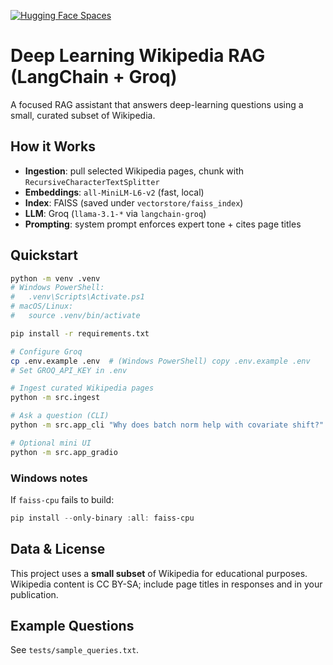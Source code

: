  [![Hugging Face Spaces](https://img.shields.io/badge/🤗%20Hugging%20Face-Spaces-blue)](https://huggingface.co/spaces/SosiSis/Deep-Learning-Wikipedia-RAG)


# Deep Learning Wikipedia RAG (LangChain + Groq)

A focused RAG assistant that answers deep-learning questions using a small, curated subset of Wikipedia.

## How it Works
- **Ingestion**: pull selected Wikipedia pages, chunk with `RecursiveCharacterTextSplitter`
- **Embeddings**: `all-MiniLM-L6-v2` (fast, local)
- **Index**: FAISS (saved under `vectorstore/faiss_index`)
- **LLM**: Groq (`llama-3.1-*` via `langchain-groq`)
- **Prompting**: system prompt enforces expert tone + cites page titles

## Quickstart
```bash
python -m venv .venv
# Windows PowerShell:
#   .venv\Scripts\Activate.ps1
# macOS/Linux:
#   source .venv/bin/activate

pip install -r requirements.txt

# Configure Groq
cp .env.example .env  # (Windows PowerShell) copy .env.example .env
# Set GROQ_API_KEY in .env

# Ingest curated Wikipedia pages
python -m src.ingest

# Ask a question (CLI)
python -m src.app_cli "Why does batch norm help with covariate shift?"

# Optional mini UI
python -m src.app_gradio


```

### Windows notes
If `faiss-cpu` fails to build:
```powershell
pip install --only-binary :all: faiss-cpu
```

## Data & License
This project uses a **small subset** of Wikipedia for educational purposes. Wikipedia content is CC BY-SA; include page titles in responses and in your publication.

## Example Questions
See `tests/sample_queries.txt`.
